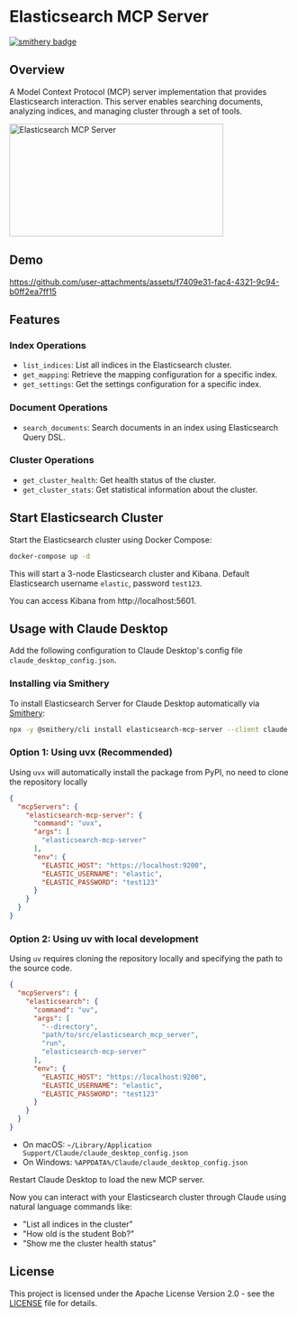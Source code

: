 # Elasticsearch MCP Server

[![smithery badge](https://smithery.ai/badge/elasticsearch-mcp-server)](https://smithery.ai/server/elasticsearch-mcp-server)

## Overview

A Model Context Protocol (MCP) server implementation that provides Elasticsearch interaction. This server enables searching documents, analyzing indices, and managing cluster through a set of tools.

<a href="https://glama.ai/mcp/servers/b3po3delex"><img width="380" height="200" src="https://glama.ai/mcp/servers/b3po3delex/badge" alt="Elasticsearch MCP Server" /></a>

## Demo

https://github.com/user-attachments/assets/f7409e31-fac4-4321-9c94-b0ff2ea7ff15

## Features

### Index Operations

- `list_indices`: List all indices in the Elasticsearch cluster.
- `get_mapping`: Retrieve the mapping configuration for a specific index.
- `get_settings`: Get the settings configuration for a specific index.

### Document Operations

- `search_documents`: Search documents in an index using Elasticsearch Query DSL.

### Cluster Operations

- `get_cluster_health`: Get health status of the cluster.
- `get_cluster_stats`: Get statistical information about the cluster.


## Start Elasticsearch Cluster

Start the Elasticsearch cluster using Docker Compose:

```bash
docker-compose up -d
```

This will start a 3-node Elasticsearch cluster and Kibana. Default Elasticsearch username `elastic`, password `test123`.

You can access Kibana from http://localhost:5601.

## Usage with Claude Desktop

Add the following configuration to Claude Desktop's config file `claude_desktop_config.json`.

### Installing via Smithery

To install Elasticsearch Server for Claude Desktop automatically via [Smithery](https://smithery.ai/server/elasticsearch-mcp-server):

```bash
npx -y @smithery/cli install elasticsearch-mcp-server --client claude
```

### Option 1: Using uvx (Recommended)

Using `uvx` will automatically install the package from PyPI, no need to clone the repository locally

```json
{
  "mcpServers": {
    "elasticsearch-mcp-server": {
      "command": "uvx",
      "args": [
        "elasticsearch-mcp-server"
      ],
      "env": {
        "ELASTIC_HOST": "https://localhost:9200",
        "ELASTIC_USERNAME": "elastic",
        "ELASTIC_PASSWORD": "test123"
      }
    }
  }
}
```

### Option 2: Using uv with local development

Using `uv` requires cloning the repository locally and specifying the path to the source code.

```json
{
  "mcpServers": {
    "elasticsearch": {
      "command": "uv",
      "args": [
        "--directory",
        "path/to/src/elasticsearch_mcp_server",
        "run",
        "elasticsearch-mcp-server"
      ],
      "env": {
        "ELASTIC_HOST": "https://localhost:9200",
        "ELASTIC_USERNAME": "elastic",
        "ELASTIC_PASSWORD": "test123"
      }
    }
  }
}
```

- On macOS: `~/Library/Application Support/Claude/claude_desktop_config.json`
- On Windows: `%APPDATA%/Claude/claude_desktop_config.json`

Restart Claude Desktop to load the new MCP server.

Now you can interact with your Elasticsearch cluster through Claude using natural language commands like:
- "List all indices in the cluster"
- "How old is the student Bob?"
- "Show me the cluster health status"

## License

This project is licensed under the Apache License Version 2.0 - see the [LICENSE](LICENSE) file for details.
